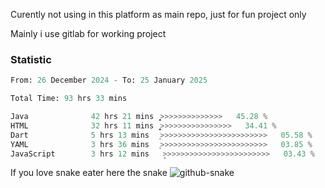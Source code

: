 Curently not using in this platform as main repo, just for fun project only

Mainly i use gitlab for working project

### Statistic
<!--START_SECTION:waka-->

```python
From: 26 December 2024 - To: 25 January 2025

Total Time: 93 hrs 33 mins

Java              42 hrs 21 mins  ͎͎͎͎͎͎͎͎͎͎͎>>>>>>>>>>>>>>   45.28 %
HTML              32 hrs 11 mins  ͎͎͎͎͎͎͎͎̝>>>>>>>>>>>>>>>>   34.41 %
Dart              5 hrs 13 mins   ͎>>>>>>>>>>>>>>>>>>>>>>>>   05.58 %
YAML              3 hrs 36 mins   ͎>>>>>>>>>>>>>>>>>>>>>>>>   03.85 %
JavaScript        3 hrs 12 mins   ̞>>>>>>>>>>>>>>>>>>>>>>>>   03.43 %
```

<!--END_SECTION:waka-->

If you love snake eater here the snake 
<picture>
  <source media="(prefers-color-scheme: dark)" srcset="https://github.com/pradana4648/pradana4648/blob/c0566a83ca6ea5f2e46bab00e717c4c82b4b5c4c/github-contribution-grid-snake-dark.svg" />
  <source media="(prefers-color-scheme: light)" srcset="https://github.com/pradana4648/pradana4648/blob/c0566a83ca6ea5f2e46bab00e717c4c82b4b5c4c/github-contribution-grid-snake.svg" />
  <img alt="github-snake" src="https://github.com/pradana4648/pradana4648/blob/c0566a83ca6ea5f2e46bab00e717c4c82b4b5c4c/github-contribution-grid-snake.svg" />
</picture>
